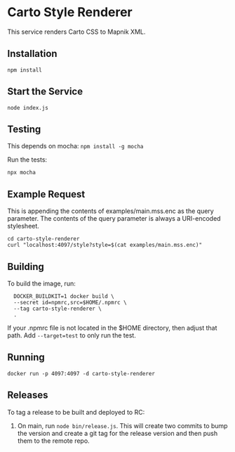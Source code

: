 # Carto Style Renderer

This service renders Carto CSS to Mapnik XML.

## Installation

```
npm install
```

## Start the Service

```
node index.js
```

## Testing

This depends on mocha: `npm install -g mocha`

Run the tests:
```
npx mocha
```

## Example Request

This is appending the contents of examples/main.mss.enc as the query parameter. The contents of the query parameter is always a URI-encoded stylesheet.

```
cd carto-style-renderer
curl "localhost:4097/style?style=$(cat examples/main.mss.enc)"
```

## Building

To build the image, run:

```
  DOCKER_BUILDKIT=1 docker build \
  --secret id=npmrc,src=$HOME/.npmrc \
  --tag carto-style-renderer \
  .
```

If your .npmrc file is not located in the $HOME directory, then adjust that path.
Add `--target=test` to only run the test.

## Running

```
docker run -p 4097:4097 -d carto-style-renderer
```

## Releases

To tag a release to be built and deployed to RC:

1. On main, run `node bin/release.js`. This will create two commits to bump the version and create a git tag for the release version and then push them to the remote repo.
